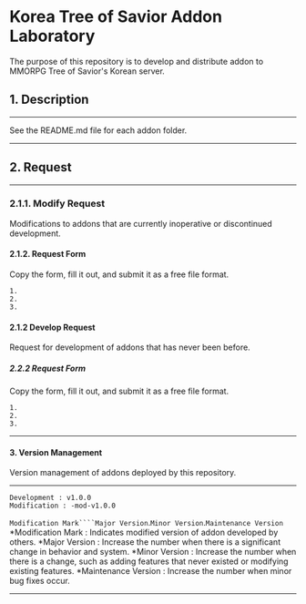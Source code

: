# Korea Tree of Savior Addon Laboratory

The purpose of this repository is to develop and distribute addon to MMORPG Tree of Savior's Korean server.

## 1. Description
*****
See the README.md file for each addon folder.
*****

## 2. Request
*****
### 2.1.1. Modify Request
Modifications to addons that are currently inoperative or discontinued development.
#### 2.1.2. Request Form
Copy the form, fill it out, and submit it as a free file format.
```
1. 
2. 
3. 
```
#### 2.1.2 Develop Request
Request for development of addons that has never been before.
##### 2.2.2 Request Form
Copy the form, fill it out, and submit it as a free file format.
```
1. 
2. 
3. 
```
*****


#### 3. Version Management
Version management of addons deployed by this repository.
*****
```
Development : v1.0.0
Modification : -mod-v1.0.0
```
``Modification Mark````Major Version``.``Minor Version``.``Maintenance Version``
*Modification Mark : Indicates modified version of addon developed by others.
*Major Version : Increase the number when there is a significant change in behavior and system.
*Minor Version : Increase the number when there is a change, such as adding features that never existed or modifying existing features.
*Maintenance Version :  Increase the number when minor bug fixes occur.

*****
